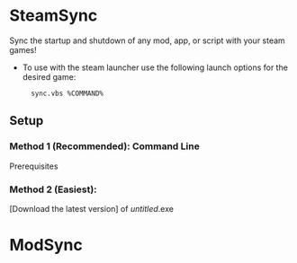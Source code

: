 # SteamSync
Sync the startup and shutdown of any mod, app, or script with your steam games!
 
* To use with the steam launcher use the following launch options for the desired game:

        sync.vbs %COMMAND%


## Setup
### Method 1 (Recommended): Command Line
Prerequisites 
### Method 2 (Easiest): 
[Download the latest version] of *untitled*.exe
# ModSync


